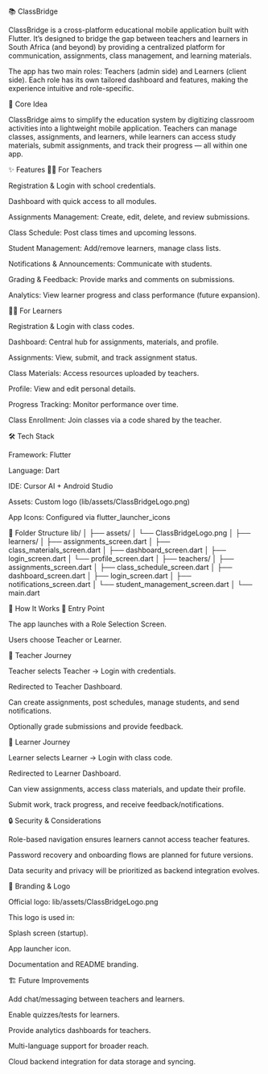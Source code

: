 📚 ClassBridge

ClassBridge is a cross-platform educational mobile application built with Flutter. It’s designed to bridge the gap between teachers and learners in South Africa (and beyond) by providing a centralized platform for communication, assignments, class management, and learning materials.

The app has two main roles: Teachers (admin side) and Learners (client side). Each role has its own tailored dashboard and features, making the experience intuitive and role-specific.

🌟 Core Idea

ClassBridge aims to simplify the education system by digitizing classroom activities into a lightweight mobile application. Teachers can manage classes, assignments, and learners, while learners can access study materials, submit assignments, and track their progress — all within one app.

✨ Features
👩‍🏫 For Teachers

Registration & Login with school credentials.

Dashboard with quick access to all modules.

Assignments Management: Create, edit, delete, and review submissions.

Class Schedule: Post class times and upcoming lessons.

Student Management: Add/remove learners, manage class lists.

Notifications & Announcements: Communicate with students.

Grading & Feedback: Provide marks and comments on submissions.

Analytics: View learner progress and class performance (future expansion).

🧑‍🎓 For Learners

Registration & Login with class codes.

Dashboard: Central hub for assignments, materials, and profile.

Assignments: View, submit, and track assignment status.

Class Materials: Access resources uploaded by teachers.

Profile: View and edit personal details.

Progress Tracking: Monitor performance over time.

Class Enrollment: Join classes via a code shared by the teacher.

🛠️ Tech Stack

Framework: Flutter

Language: Dart

IDE: Cursor AI + Android Studio

Assets: Custom logo (lib/assets/ClassBridgeLogo.png)

App Icons: Configured via flutter_launcher_icons

📂 Folder Structure
lib/
│
├── assets/
│   └── ClassBridgeLogo.png
│
├── learners/
│   ├── assignments_screen.dart
│   ├── class_materials_screen.dart
│   ├── dashboard_screen.dart
│   ├── login_screen.dart
│   └── profile_screen.dart
│
├── teachers/
│   ├── assignments_screen.dart
│   ├── class_schedule_screen.dart
│   ├── dashboard_screen.dart
│   ├── login_screen.dart
│   ├── notifications_screen.dart
│   └── student_management_screen.dart
│
└── main.dart

🚀 How It Works
🔹 Entry Point

The app launches with a Role Selection Screen.

Users choose Teacher or Learner.

🔹 Teacher Journey

Teacher selects Teacher → Login with credentials.

Redirected to Teacher Dashboard.

Can create assignments, post schedules, manage students, and send notifications.

Optionally grade submissions and provide feedback.

🔹 Learner Journey

Learner selects Learner → Login with class code.

Redirected to Learner Dashboard.

Can view assignments, access class materials, and update their profile.

Submit work, track progress, and receive feedback/notifications.

🔒 Security & Considerations

Role-based navigation ensures learners cannot access teacher features.

Password recovery and onboarding flows are planned for future versions.

Data security and privacy will be prioritized as backend integration evolves.

🎨 Branding & Logo

Official logo: lib/assets/ClassBridgeLogo.png

This logo is used in:

Splash screen (startup).

App launcher icon.

Documentation and README branding.

🏗️ Future Improvements

Add chat/messaging between teachers and learners.

Enable quizzes/tests for learners.

Provide analytics dashboards for teachers.

Multi-language support for broader reach.

Cloud backend integration for data storage and syncing.
